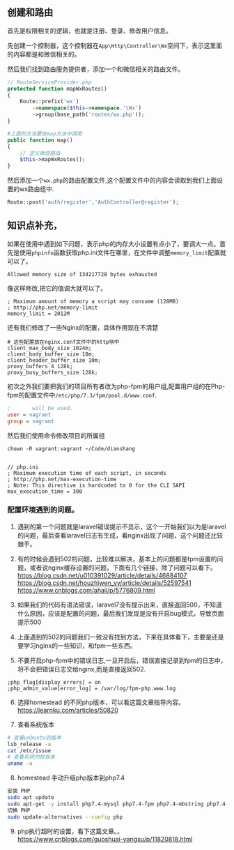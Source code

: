 ## 创建和路由
首先是权限相关的逻辑，也就是注册、登录、修改用户信息。

先创建一个控制器，这个控制器在`App\Http\Controller\Wx`空间下，表示这里面的内容都是和微信相关的。

然后我们找到路由服务提供者，添加一个和微信相关的路由文件。
```php
// RouteServiceProvider.php
protected function mapWxRoutes()
{
    Route::prefix('wx')
        ->namespace($this->namespace.'\Wx')
        ->group(base_path('routes/wx.php'));
}

#上面的方法要在map方法中调用
public function map()
{
    // 定义微信路由
    $this->mapWxRoutes();
}
```

然后添加一个`wx.php`的路由配置文件,这个配置文件中的内容会读取到我们上面设置的wx路由组中.
```php
Route::post('auth/register','AuthController@register');

```	

## 知识点补充，
如果在使用中遇到如下问题，表示php的内存大小设置有点小了，要调大一点。首先是使用`phpinfo`函数获取php.ini文件在哪里，在文件中调整`memory_limit`配置就可以了。
```
Allowed memory size of 134217728 bytes exhausted
```

像这样修改,把它的值调大就可以了。
```
; Maximum amount of memory a script may consume (128MB)
; http://php.net/memory-limit
memory_limit = 2012M
```

还有我们修改了一些Nginx的配置，具体作用现在不清楚
```
# 这些配置放在nginx.conf文件中的http块中
client_max_body_size 1024m;
client_body_buffer_size 10m;
client_header_buffer_size 10m;
proxy_buffers 4 128k;
proxy_busy_buffers_size 128k;
```

初次之外我们要把我们的项目所有者改为php-fpm的用户组,配置用户组的在Php-fpm的配置文件中`/etc/php/7.3/fpm/pool.d/www.conf`.
```ini
;       will be used.
user = vagrant
group = vagrant
```

然后我们使用命令修改项目的所属组
```
chown -R vagrant:vagrant ~/Code/dianshang
```



```

// php.ini
; Maximum execution time of each script, in seconds
; http://php.net/max-execution-time
; Note: This directive is hardcoded to 0 for the CLI SAPI
max_execution_time = 300
```

### 配置环境遇到的问题。

1. 遇到的第一个问题就是laravel错误提示不显示，这个一开始我们以为是laravel的问题，最后查看laravel日志有生成，看nginx出现了问题，这个问题还比较棘手。
2. 有的时候会遇到502的问题，比较难以解决，基本上的问题都是fpm设置的问题，或者说nginx缓存设置的问题，下面有几个链接，除了问题可以看下。
https://blog.csdn.net/u010391029/article/details/46884107
https://blog.csdn.net/houzhiwen_yy/article/details/52597541
https://www.cnblogs.com/ahaii/p/5776809.html

3. 如果我们的代码有语法错误，laravel7没有提示出来，直接返回500，不知道什么原因，应该是配置的问题，最后我们发现是没有开启bug模式，导致页面提示500

4. 上面遇到的502的问题我们一致没有找到方法，下来在具体看下，主要是还是要学习nginx的一些知识，和fpm一些东西。

5. 不要开启php-fpm中的错误日志,一旦开启后，错误直接记录到fpm的日志中，将不会把错误日志交给nginx,而是直接返回502.
```
;php_flag[display_errors] = on
;php_admin_value[error_log] = /var/log/fpm-php.www.log
```
6. 选择homestead 的不同php版本，可以看这篇文章指导内容。https://learnku.com/articles/50820

7. 查看系统版本
```bash
# 查看unbuntu的版本
lsb_release -a
cat /etc/issue
# 查看系统内核版本
uname -a
```

8. homestead 手动升级php版本到php7.4
```bash
安装 PHP
sudo apt update
sudo apt-get -y install php7.4-mysql php7.4-fpm php7.4-mbstring php7.4-xml php7.4-curl
切换 PHP
sudo update-alternatives --config php
```

9. php执行超时的设置，看下这篇文章。。
https://www.cnblogs.com/guoshuai-yangxu/p/11820818.html
